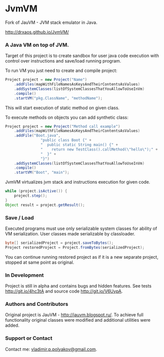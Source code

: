 JvmVM
=====

Fork of JauVM - JVM stack emulator in Java.

http://drxaos.github.io/JvmVM/

### A Java VM on top of JVM.
Target of this project is to create sandbox for user java code execution
with control over instructions and save/load running program.

To run VM you just need to create and compile project:
```java
Project project = new Project("Name")
    .addFiles(mapWithFileNamesAsKeysAndTheirContentsAsValues)
    .addSystemClasses(listOfSystemClassesThatYouAllowToUseInVm)
    .compile()
    .startVM("pkg.ClassName", "methodName");
```
This will start execution of static method on given class.

To execute methods on objects you can add synthetic class:
```java
Project project = new Project("Method call example")
    .addFiles(mapWithFileNamesAsKeysAndTheirContentsAsValues)
    .addFile("Boot.java", 
                "public class Boot {" + 
                "  public static String main() {" +
                "    return new TestClass().callMethod(\"hello\");" +
                "  }" +
                "}")
    .addSystemClasses(listOfSystemClassesThatYouAllowToUseInVm)
    .compile()
    .startVM("Boot", "main");
```

JvmVM virtualizes jvm stack and instructions execution for given code.

```java
while (project.isActive()) {
    project.step();
}
Object result = project.getResult();
```

### Save / Load
Executed programs must use only serializable system classes for ability of VM serialization.
User classes made serializable by classloader.

```java
byte[] serializedProject = project.saveToBytes();
Project restoredProject = Project.fromBytes(serializedProject);
```
You can continue running restored project as if it is a new separate project, stopped at same point as original.


### In Development
Project is still in alpha and contains bugs and hidden features.
See tests http://git.io/4hc3tA and source code http://git.io/V6UvpA.

### Authors and Contributors
Original project is JauVM - http://jauvm.blogspot.ru/.
To achieve full functionality original classes were modified
and additional utilities were added.

### Support or Contact
Contact me: vladimir.p.polyakov@gmail.com.
